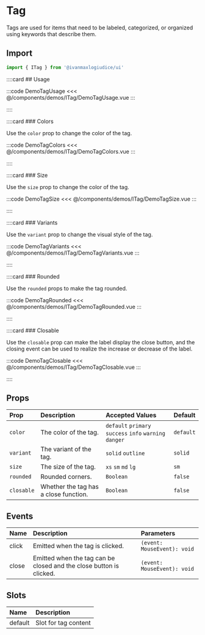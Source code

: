 # Tag

Tags are used for items that need to be labeled, categorized, or organized using keywords that describe them.

## Import

```js
import { ITag } from '@ivanmaxlogiudice/ui'
```

<!-- 👉 Usage -->
::::card ## Usage

:::code DemoTagUsage
<<< @/components/demos/ITag/DemoTagUsage.vue
:::

::::

<!-- 👉 Colors -->
::::card ### Colors

Use the `color` prop to change the color of the tag.

:::code DemoTagColors
<<< @/components/demos/ITag/DemoTagColors.vue
:::

::::

<!-- 👉 Size -->
::::card ### Size

Use the `size` prop to change the color of the tag.

:::code DemoTagSize
<<< @/components/demos/ITag/DemoTagSize.vue
:::

::::

<!-- 👉 Variants -->
::::card ### Variants

Use the `variant` prop to change the visual style of the tag.

:::code DemoTagVariants
<<< @/components/demos/ITag/DemoTagVariants.vue
:::

::::

<!-- 👉 Rounded -->
::::card ### Rounded

Use the `rounded` props to make the tag rounded.

:::code DemoTagRounded
<<< @/components/demos/ITag/DemoTagRounded.vue
:::

::::

<!-- 👉 Closable -->
::::card ### Closable

Use the `closable` prop can make the label display the close button, and the closing event can be used to realize the increase or decrease of the label.

:::code DemoTagClosable
<<< @/components/demos/ITag/DemoTagClosable.vue
:::

::::

## Props

| Prop          | Description                                  | Accepted Values                                         | Default     |
| :------------ | :------------------------------------------- | :------------------------------------------------------ | :---------- |
| `color`       | The color of the tag.                        | `default` `primary` `success` `info` `warning` `danger` | `default`   |
| `variant`     | The variant of the tag.                      | `solid` `outline`                                       | `solid`     |
| `size`        | The size of the tag.                         | `xs` `sm` `md` `lg`                                     | `sm`        |
| `rounded`     | Rounded corners.                             | `Boolean`                                               | `false`     |
| `closable`    | Whether the tag has a close function.        | `Boolean`                                               | `false`     |

## Events

| Name  | Description                                                         | Parameters                  |
| :---- | :------------------------------------------------------------------ | :-------------------------- |
| click | Emitted when the tag is clicked.                                    | `(event: MouseEvent): void` |
| close | Emitted when the tag can be closed and the close button is clicked. | `(event: MouseEvent): void` |

## Slots

| Name    | Description                                                                                         |
| :------ | :-------------------------------------------------------------------------------------------------- |
| default | Slot for tag content                                                                                |
